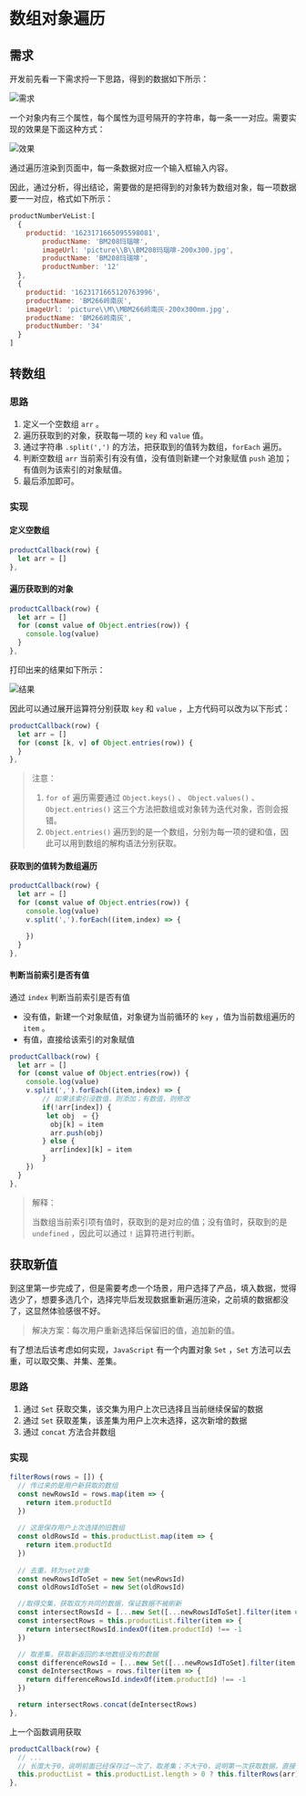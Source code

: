 # 数组对象遍历

## 需求

开发前先看一下需求捋一下思路，得到的数据如下所示：

![需求](https://s1.ax1x.com/2023/02/22/pSvSXGj.png)

一个对象内有三个属性，每个属性为逗号隔开的字符串，每一条一一对应。需要实现的效果是下面这种方式：

![效果](https://s1.ax1x.com/2023/02/22/pSvpBFg.png)

通过遍历渲染到页面中，每一条数据对应一个输入框输入内容。

因此，通过分析，得出结论，需要做的是把得到的对象转为数组对象，每一项数据要一一对应，格式如下所示：

```js
productNumberVeList:[
  {
    productid: '1623171665095598081',
     	productName: 'BM208玛瑙啡',
     	imageUrl: 'picture\\B\\BM208玛瑙啡-200x300.jpg',
     	productName: 'BM208玛瑞啡',
     	productNumber: '12'
  },
  {
    productid: '1623171665120763996',
    productName: 'BM266岭南灰',
    imageUrl: 'picture\\M\\MBM266岭南灰-200x300mm.jpg',
    productName: 'BM266岭南灰',
    productNumber: '34'
  }
]
```

## 转数组

### 思路

1. 定义一个空数组 `arr` 。
2. 遍历获取到的对象，获取每一项的 `key` 和 `value` 值。
3. 通过字符串 `.split(',')` 的方法，把获取到的值转为数组，`forEach` 遍历。
4. 判断空数组 `arr` 当前索引有没有值，没有值则新建一个对象赋值 `push` 追加；有值则为该索引的对象赋值。
5. 最后添加即可。

### 实现

#### 定义空数组

```js
productCallback(row) {
  let arr = []
},
```

#### 遍历获取到的对象

```js
productCallback(row) {
  let arr = []
  for (const value of Object.entries(row)) {
    console.log(value)
  }
},
```

打印出来的结果如下所示：

![结果](https://s1.ax1x.com/2023/02/22/pSvPkFS.png)

因此可以通过展开运算符分别获取 `key` 和 `value` ，上方代码可以改为以下形式：

```js
productCallback(row) {
  let arr = []
  for (const [k, v] of Object.entries(row)) {
  }
},
```

> 注意：
>
> 1. `for of` 遍历需要通过 `Object.keys()` 、 `Object.values()` 、 `Object.entries()` 这三个方法把数组或对象转为迭代对象，否则会报错。
> 2. `Object.entries()` 遍历到的是一个数组，分别为每一项的键和值，因此可以用到数组的解构语法分别获取。

#### 获取到的值转为数组遍历

```js
productCallback(row) {
  let arr = []
  for (const value of Object.entries(row)) {
    console.log(value)
    v.split(',').forEach((item,index) => {

    })
  }
},
```

#### 判断当前索引是否有值

通过 `index` 判断当前索引是否有值

- 没有值，新建一个对象赋值，对象键为当前循环的 `key` ，值为当前数组遍历的 `item` 。
- 有值，直接给该索引的对象赋值

```js
productCallback(row) {
  let arr = []
  for (const value of Object.entries(row)) {
    console.log(value)
    v.split(',').forEach((item,index) => {
        // 如果该索引没数值，则添加；有数值，则修改
        if(!arr[index]) {
		 let obj  = {}
          obj[k] = item
          arr.push(obj)
        } else {
          arr[index][k] = item
        }
    })
  }
},
```

> 解释：
>
> 当数组当前索引项有值时，获取到的是对应的值；没有值时，获取到的是 `undefined` ，因此可以通过 `!` 运算符进行判断。

## 获取新值

到这里第一步完成了，但是需要考虑一个场景，用户选择了产品，填入数据，觉得选少了，想要多选几个，选择完毕后发现数据重新遍历渲染，之前填的数据都没了，这显然体验感很不好。

> 解决方案：每次用户重新选择后保留旧的值，追加新的值。

有了想法后该考虑如何实现，`JavaScript` 有一个内置对象 `Set` ，`Set` 方法可以去重，可以取交集、并集、差集。

### 思路

1. 通过 `Set` 获取交集，该交集为用户上次已选择且当前继续保留的数据
2. 通过 `Set` 获取差集，该差集为用户上次未选择，这次新增的数据
3. 通过 `concat` 方法合并数组

### 实现

```js
filterRows(rows = []) {
  // 传过来的是用户新获取的数组
  const newRowsId = rows.map(item => {
    return item.productId
  })
  
  // 这是保存用户上次选择的旧数组
  const oldRowsId = this.productList.map(item => {
    return item.productId
  })
  
  // 去重，转为set对象
  const newRowsIdToSet = new Set(newRowsId)
  const oldRowsIdToSet = new Set(oldRowsId)

  //取得交集，获取双方共同的数据，保证数据不被刷新
  const intersectRowsId = [...new Set([...newRowsIdToSet].filter(item => oldRowsIdToSet.has(item)))]
  const intersectRows = this.productList.filter(item => {
    return intersectRowsId.indexOf(item.productId) !== -1
  })

  // 取差集，获取新返回的本地数组没有的数据
  const differenceRowsId = [...new Set([...newRowsIdToSet].filter(item => !oldRowsIdToSet.has(item)))]
  const deIntersectRows = rows.filter(item => {
    return differenceRowsId.indexOf(item.productId) !== -1
  })

  return intersectRows.concat(deIntersectRows)
},
```

上一个函数调用获取

```js
productCallback(row) {
  // ...
  // 长度大于0，说明前面已经保存过一次了，取差集；不大于0，说明第一次获取数据，直接保存即可。
  this.productList = this.productList.length > 0 ? this.filterRows(arr) : arr
},
```

